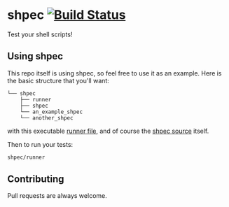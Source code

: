 # shpec [![Build Status](https://travis-ci.org/rylnd/shpec.png)](https://travis-ci.org/rylnd/shpec)
Test your shell scripts!

## Using shpec
This repo itself is using shpec, so feel free to use it as an example.
Here is the basic structure that you'll want:

    └── shpec
        ├── runner
        ├── shpec
        └── an_example_shpec
        └── another_shpec

with this executable [runner file](https://github.com/rylnd/shpec/tree/master/shpec/runner),
 and of course the [shpec source](https://github.com/rylnd/shpec/tree/master/lib/shpec) itself.

Then to run your tests:

```bash
shpec/runner
```

## Contributing
Pull requests are always welcome.
